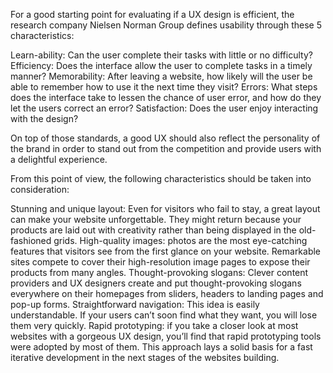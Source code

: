 For a good starting point for evaluating if a UX design is efficient, the research company Nielsen Norman Group defines usability through these 5 characteristics:

Learn-ability: Can the user complete their tasks with little or no difficulty?
Efficiency: Does the interface allow the user to complete tasks in a timely manner?
Memorability: After leaving a website, how likely will the user be able to remember how to use it the next time they visit?
Errors: What steps does the interface take to lessen the chance of user error, and how do they let the users correct an error?
Satisfaction: Does the user enjoy interacting with the design?

On top of those standards, a good UX should also reflect the personality of the brand in order to stand out from the competition and provide users with a delightful experience.

From this point of view, the following characteristics should be taken into consideration:

Stunning and unique layout: Even for visitors who fail to stay, a great layout can make your website unforgettable. They might return because your products are laid out with creativity rather than being displayed in the old-fashioned grids.
High-quality images: photos are the most eye-catching features that visitors see from the first glance on your website. Remarkable sites compete to cover their high-resolution image pages to expose their products from many angles.
Thought-provoking slogans: Clever content providers and UX designers create and put thought-provoking slogans everywhere on their homepages from sliders, headers to landing pages and pop-up forms.
Straightforward navigation: This idea is easily understandable. If your users can’t soon find what they want, you will lose them very quickly.
Rapid prototyping: if you take a closer look at most websites with a gorgeous UX design, you’ll find that rapid prototyping tools were adopted by most of them. This approach lays a solid basis for a fast iterative development in the next stages of the websites building.
